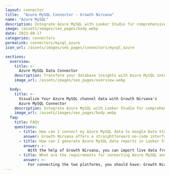 ```yaml
---
layout: connector
title:  "Azure MySQL Connector - Growth Nirvana"
name: "Azure MySQL"
description: Integrate Azure MySQL with Looker Studio for comprehensive database insights that shape your strategies.
image: /assets/images/seo_pages/body.webp
date: 2023-08-17
categories: connectors
permalink: connectors/mysql_azure
icon_url: /assets/images/seo_pages/connectors/mysql_azure

sections:
  overview:
    title: >-
      Azure MySQL Data Connector
    description: Transform your database insights with Azure MySQL integration. Seamlessly blend Azure MySQL's data capabilities with Looker Studio's analytical prowess, unlocking insights that power informed, data-driven decisions.
    image_url: /assets/images/seo_pages/overview.webp

  body:
    title: >-
      Visualize Your Azure MySQL channel data with Growth Nirvana's
      Azure MySQL Connector
    description: Integrate Azure MySQL with Looker Studio for comprehensive database insights that shape your strategies.
    image_url: /assets/images/seo_pages/body.webp
  faq:
    title: FAQs
    questions:
      - title: How can I connect my Azure MySQL data to Google Data Studio/Looker Studio?
        answer: Growth Nirvana offers a straightforward no-code interface to connect to Azure MySQL data sources.
      - title: How can I generate Azure MySQL data reports in Looker Studio?
        answer: >-
          With the help of Growth Nirvana, you can import live data from Azure MySQL into Looker Studio. These data can be viewed in charts, tables, and dashboards to generate branded reports that can be shared instantly.
      - title: What are the requirements for connecting Azure MySQL and Looker Studio?
        answer: >-
          For connecting the two platforms, you should have: Growth Nirvana Account and Azure MySQL Ads Account
---
```

